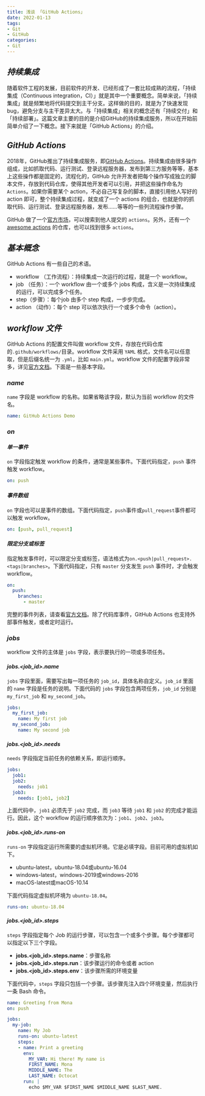 ```yaml
---
title: 浅谈 「GitHub Actions」
date: 2022-01-13
tags:
- Git
- GitHub
categories:
- Git
---
```


## ***持续集成***
随着软件工程的发展，目前软件的开发、已经形成了一套比较成熟的流程，「持续集成（Continuous integration，CI）」就是其中一个重要概念。简单来说，「持续集成」就是频繁地将代码提交到主干分支。这样做的目的，就是为了快速发现bug，避免分支与主干差异太大。与「持续集成」相关的概念还有「持续交付」和「持续部署」。这篇文章主要的目的是介绍GitHub的持续集成服务，所以在开始前简单介绍了一下概念。接下来就是「GitHub Actions」的介绍。
## ***GitHub Actions***
2018年，GitHub推出了持续集成服务，即[GitHub Actions](https://github.com/features/actions)。持续集成由很多操作组成，比如抓取代码、运行测试、登录远程服务器，发布到第三方服务等等，基本上这些操作都是固定的，流程化的，GitHub 允许开发者把每个操作写成独立的脚本文件，存放到代码仓库，使得其他开发者可以引用，并把这些操作命名为 `Actions`。如果你需要某个 action，不必自己写复杂的脚本，直接引用他人写好的 action 即可，整个持续集成过程，就变成了一个 actions 的组合，也就是你的抓取代码、运行测试、登录远程服务器，发布……等等的一些列流程操作步骤。

GitHub 做了一个[官方市场](https://github.com/marketplace?type=actions)，可以搜索到他人提交的 `actions`。另外，还有一个 [awesome actions](https://github.com/sdras/awesome-actions) 的仓库，也可以找到很多 `actions`。
## ***基本概念***
GitHub Actions 有一些自己的术语。
- workflow （工作流程）：持续集成一次运行的过程，就是一个 workflow。
- job （任务）：一个 workflow 由一个或多个 jobs 构成，含义是一次持续集成的运行，可以完成多个任务。
- step（步骤）：每个job 由多个 step 构成，一步步完成。
- action （动作）：每个 step 可以依次执行一个或多个命令（action）。

## ***workflow 文件***
GitHub Actions 的配置文件叫做 workflow 文件，存放在代码仓库的`.github/workflows/`目录。workflow 文件采用 `YAML` 格式，文件名可以任意取，但是后缀名统一为 `.yml`，比如 `main.yml`。workflow 文件的配置字段非常多，详见[官方文档](https://docs.github.com/en/actions/using-workflows/workflow-syntax-for-github-actions)。下面是一些基本字段。
### ***name***
`name` 字段是 workflow 的名称。如果省略该字段，默认为当前 workflow 的文件名。
```yaml
name: GitHub Actions Demo
```
### ***on***
#### ***单一事件***
`on` 字段指定触发 workflow 的条件，通常是某些事件。下面代码指定，`push` 事件触发 workflow。
```yaml
on: push
```
#### ***事件数组***
`on` 字段也可以是事件的数组。下面代码指定，`push`事件或`pull_request`事件都可以触发 workflow。
```yaml
on: [push, pull_request]
```
#### ***限定分支或标签***
指定触发事件时，可以限定分支或标签，语法格式为`on.<push|pull_request>.<tags|branches>`。下面代码指定，只有 `master` 分支发生 `push` 事件时，才会触发 workflow。
```yaml
on:
  push:
    branches:    
      - master
```

完整的事件列表，请查看[官方文档](https://docs.github.com/en/actions/using-workflows/events-that-trigger-workflows)。除了代码库事件，GitHub Actions 也支持外部事件触发，或者定时运行。

### ***jobs***
workflow 文件的主体是 `jobs` 字段，表示要执行的一项或多项任务。
#### ***jobs.<job_id>.name***
`jobs` 字段里面，需要写出每一项任务的 `job_id`，具体名称自定义。`job_id` 里面的 `name` 字段是任务的说明。下面代码的 `jobs` 字段包含两项任务，`job_id` 分别是 `my_first_job` 和 `my_second_job`。
```yaml
jobs:
  my_first_job:
    name: My first job
  my_second_job:
    name: My second job
```
#### ***jobs.<job_id>.needs***
`needs` 字段指定当前任务的依赖关系，即运行顺序。
```yaml
jobs:
  job1:
  job2:
    needs: job1
  job3:
    needs: [job1, job2]
```
上面代码中，`job1` 必须先于 `job2` 完成，而 `job3` 等待 `job1` 和 `job2` 的完成才能运行。因此，这个 workflow 的运行顺序依次为：`job1`、`job2`、`job3`。
#### ***jobs.<job_id>.runs-on***
`runs-on` 字段指定运行所需要的虚拟机环境。它是必填字段。目前可用的虚拟机如下。
- ubuntu-latest，ubuntu-18.04或ubuntu-16.04
- windows-latest，windows-2019或windows-2016
- macOS-latest或macOS-10.14

下面代码指定虚拟机环境为 `ubuntu-18.04`。
```yaml
runs-on: ubuntu-18.04
```
#### ***jobs.<job_id>.steps***
`steps` 字段指定每个 Job 的运行步骤，可以包含一个或多个步骤。每个步骤都可以指定以下三个字段。
- **jobs.<job_id>.steps.name**：步骤名称
- **jobs.<job_id>.steps.run**：该步骤运行的命令或者 action
- **jobs.<job_id>.steps.env**：该步骤所需的环境变量


下面代码中，`steps` 字段只包括一个步骤。该步骤先注入四个环境变量，然后执行一条 Bash 命令。
```yaml
name: Greeting from Mona
on: push

jobs:
  my-job:
    name: My Job
    runs-on: ubuntu-latest
    steps:
    - name: Print a greeting
      env:
        MY_VAR: Hi there! My name is
        FIRST_NAME: Mona
        MIDDLE_NAME: The
        LAST_NAME: Octocat
      run: |
        echo $MY_VAR $FIRST_NAME $MIDDLE_NAME $LAST_NAME.
```